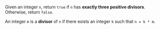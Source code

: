 Given an integer `n`, return `true` if `n` has **exactly three positive divisors**. Otherwise, return `false`.

An integer `m` is a **divisor** of `n` if there exists an integer `k` such that `n = k * m`.